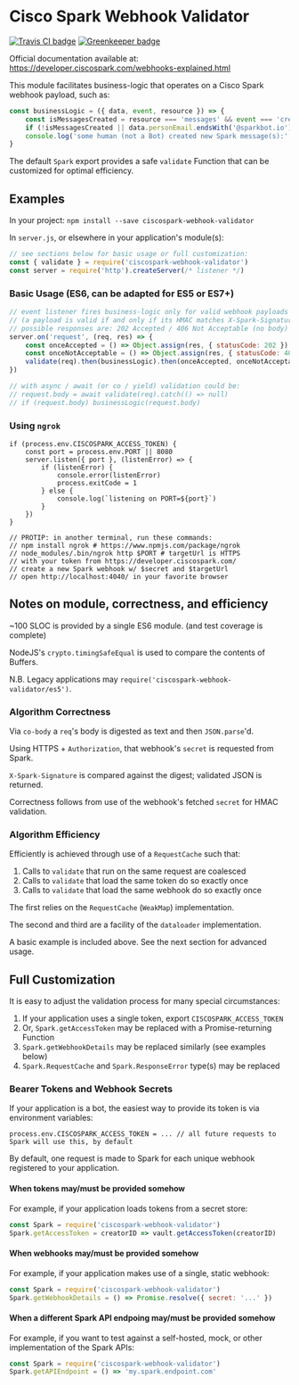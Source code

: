 # Cisco Spark Webhook Validator

[![Travis CI badge](https://api.travis-ci.org/hagemt/node-ciscospark-webhook-validator.svg?branch=master)](https://travis-ci.org/hagemt/node-ciscospark-webhook-validator)
[![Greenkeeper badge](https://badges.greenkeeper.io/hagemt/node-ciscospark-webhook-validator.svg)](https://account.greenkeeper.io/account/hagemt)

Official documentation available at: https://developer.ciscospark.com/webhooks-explained.html

This module facilitates business-logic that operates on a Cisco Spark webhook payload, such as:

```javascript
const businessLogic = ({ data, event, resource }) => {
	const isMessagesCreated = resource === 'messages' && event === 'created'
	if (!isMessagesCreated || data.personEmail.endsWith('@sparkbot.io')) return
	console.log('some human (not a Bot) created new Spark message(s):', data)
}
```

The default `Spark` export provides a safe `validate` Function that can be customized for optimal efficiency.

## Examples

In your project: `npm install --save ciscospark-webhook-validator`

In `server.js`, or elsewhere in your application's module(s):

```javascript
// see sections below for basic usage or full customization:
const { validate } = require('ciscospark-webhook-validator')
const server = require('http').createServer(/* listener */)
```

### Basic Usage (ES6, can be adapted for ES5 or ES7+)

```javascript
// event listener fires business-logic only for valid webhook payloads
// (a payload is valid if and only if its HMAC matches X-Spark-Signature)
// possible responses are: 202 Accepted / 406 Not Acceptable (no body)
server.on('request', (req, res) => {
	const onceAccepted = () => Object.assign(res, { statusCode: 202 }).end()
	const onceNotAcceptable = () => Object.assign(res, { statusCode: 406 }).end()
	validate(req).then(businessLogic).then(onceAccepted, onceNotAcceptable)
})

// with async / await (or co / yield) validation could be:
// request.body = await validate(req).catch(() => null)
// if (request.body) businessLogic(request.body)
```

### Using `ngrok`

```
if (process.env.CISCOSPARK_ACCESS_TOKEN) {
	const port = process.env.PORT || 8080
	server.listen({ port }, (listenError) => {
		if (listenError) {
			console.error(listenError)
			process.exitCode = 1
		} else {
			console.log(`listening on PORT=${port}`)
		}
	})
}

// PROTIP: in another terminal, run these commands:
// npm install ngrok # https://www.npmjs.com/package/ngrok
// node_modules/.bin/ngrok http $PORT # targetUrl is HTTPS
// with your token from https://developer.ciscospark.com/
// create a new Spark webhook w/ $secret and $targetUrl
// open http://localhost:4040/ in your favorite browser
```

## Notes on module, correctness, and efficiency

~100 SLOC is provided by a single ES6 module. (and test coverage is complete)

NodeJS's `crypto.timingSafeEqual` is used to compare the contents of Buffers.

N.B. Legacy applications may `require('ciscospark-webhook-validator/es5')`.

### Algorithm Correctness

Via `co-body` a `req`'s body is digested as text and then `JSON.parse`'d.

Using HTTPS + `Authorization`, that webhook's `secret` is requested from Spark.

`X-Spark-Signature` is compared against the digest; validated JSON is returned.

Correctness follows from use of the webhook's fetched `secret` for HMAC validation.

### Algorithm Efficiency

Efficiently is achieved through use of a `RequestCache` such that:

1) Calls to `validate` that run on the same request are coalesced
3) Calls to `validate` that load the same token do so exactly once
2) Calls to `validate` that load the same webhook do so exactly once

The first relies on the `RequestCache` (`WeakMap`) implementation.

The second and third are a facility of the `dataloader` implementation.

A basic example is included above. See the next section for advanced usage.

## Full Customization

It is easy to adjust the validation process for many special circumstances:

1) If your application uses a single token, export `CISCOSPARK_ACCESS_TOKEN`
2) Or, `Spark.getAccessToken` may be replaced with a Promise-returning Function
3) `Spark.getWebhookDetails` may be replaced similarly (see examples below)
4) `Spark.RequestCache` and `Spark.ResponseError` type(s) may be replaced

### Bearer Tokens and Webhook Secrets

If your application is a bot, the easiest way to provide its token is via environment variables:

`process.env.CISCOSPARK_ACCESS_TOKEN = ... // all future requests to Spark will use this, by default`

By default, one request is made to Spark for each unique webhook registered to your application.

#### When tokens may/must be provided somehow

For example, if your application loads tokens from a secret store:

```javascript
const Spark = require('ciscospark-webhook-validator')
Spark.getAccessToken = creatorID => vault.getAccessToken(creatorID)
```

#### When webhooks may/must be provided somehow

For example, if your application makes use of a single, static webhook:

```javascript
const Spark = require('ciscospark-webhook-validator')
Spark.getWebhookDetails = () => Promise.resolve({ secret: '...' })
```

#### When a different Spark API endpoing may/must be provided somehow

For example, if you want to test against a self-hosted, mock, or other implementation of the Spark APIs:

```javascript
const Spark = require('ciscospark-webhook-validator')
Spark.getAPIEndpoint = () => 'my.spark.endpoint.com'
```
